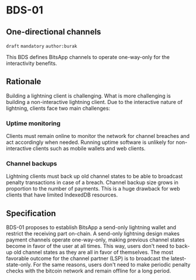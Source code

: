 BDS-01
======

One-directional channels
-------------------------------

`draft` `mandatory` `author:burak`

This BDS defines BitsApp channels to operate one-way-only for the interactivity benefits.

## Rationale

Building a lightning client is challenging. What is more challenging is building a non-interactive lightning client. Due to the interactive nature of lightning, clients face two main challenges:

### Uptime monitoring
Clients must remain online to monitor the network for channel breaches and act accordingly when needed. Running uptime software is unlikely for non-interactive clients such as mobile wallets and web clients.

### Channel backups
Lightning clients must back up old channel states to be able to broadcast penalty transactions in case of a breach. Channel backup size grows in proportion to the number of payments. This is a huge drawback for web clients that have limited IndexedDB resources.

## Specification
BDS-01 proposes to establish BitsApp a send-only lightning wallet and restrict the receiving part on-chain. A send-only lightning design makes payment channels operate one-way-only, making previous channel states become in favor of the user at all times. This way, users don't need to back-up old channel states as they are all in favor of themselves. The most favorable outcome for the channel partner (LSP) is to broadcast the latest-state-only. For the same reasons, users don't need to make periodic penalty checks with the bitcoin network and remain offline for a long period.
